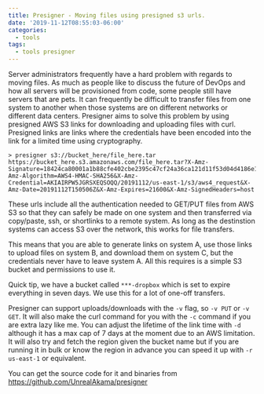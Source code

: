 ```yaml
---
title: Presigner - Moving files using presigned s3 urls.
date: '2019-11-12T08:55:03-06:00'
categories:
  - tools
tags:
  - tools presigner
---
```

Server administrators frequently have a hard problem with regards to moving files. As much as people like to discuss the future of DevOps and how all servers will be provisioned from code, some people still have servers that are pets. It can frequently be difficult to transfer files from one system to another when those systems are on different networks or different data centers. Presigner aims to solve this problem by using presigned AWS S3 links for downloading and uploading files with curl. Presigned links are links where the credentials have been encoded into the link for a limited time using cryptography.

```
> presigner s3://bucket_here/file_here.tar
https://bucket_here.s3.amazonaws.com/file_here.tar?X-Amz-Signature=18424ca80001a1b88cfe402cbe2395c47cf24a36ca121d11f53d04d4186e1369&X-Amz-Algorithm=AWS4-HMAC-SHA256&X-Amz-Credential=AKIAIRPW5JGRSXEQSOQQ/20191112/us-east-1/s3/aws4_request&X-Amz-Date=20191112T150506Z&X-Amz-Expires=21600&X-Amz-SignedHeaders=host
```

These urls include all the authentication needed to GET/PUT files from AWS S3 so that they can safely be made on one system and then transferred via copy/paste, ssh, or shortlinks to a remote system. As long as the destinstion systems can access S3 over the network, this works for file transfers. 

This means that you are able to generate links on system A, use those links to upload files on system B, and download them on system C, but the credentials never have to leave system A. All this requires is a simple S3 bucket and permissions to use it. 

Quick tip, we have a bucket called `***-dropbox` which is set to expire everything in seven days. We use this for a lot of one-off transfers.

Presigner can support uploads/downloads with the `-v` flag, so `-v PUT` or `-v GET`. It will also make the curl command for you with the `-c` command if you are extra lazy like me. You can adjust the lifetime of the link time with `-d` although it has a max cap of 7 days at the moment due to an AWS limitation. It will also try and fetch the region given the bucket name but if you are running it in bulk or know the region in advance you can speed it up with `-r us-east-1` or equivalent.

You can get the source code for it and binaries from <https://github.com/UnrealAkama/presigner>
